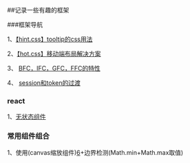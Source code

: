 ##记录一些有趣的框架

###框架导航

1、[【hint.css】tooltip的css用法][1]

2、[【hot.css】移动端布局解决方案][2]

3、 [BFC，IFC，GFC，FFC的特性][3]

4、 [session和token的过渡][4]




### react


1、[无状态组件][5]



### 常用组件组合

1、使用(canvas缩放组件)[6]+边界检测(Math.min+Math.max取值)



  [1]: https://github.com/chokcoco/hint.css
  [2]: https://github.com/imochen/hotcss
  [3]: https://yq.aliyun.com/articles/130553?utm_content=m_26273
  [4]:https://mp.weixin.qq.com/s?__biz=MzAxOTc0NzExNg==&mid=2665513566&idx=1&sn=a2688cadbe9c8042ff1abbdf04a8bd5e&chksm=80d67a1db7a1f30b28b93ed2ab29edfbf982b780433e4bfd178e3cc52cb1f9100cc8f923db4f#rd
  [5]: http://www.jianshu.com/p/63569386befc
  [6]: https://github.com/rombdn/img-touch-canvas



